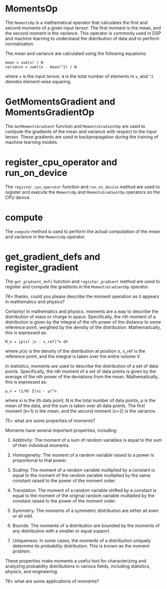 # MomentsOp

The `MomentsOp` is a mathematical operator that
calculates the first and second moments of a given
input tensor. The first moment is the mean, and
the second moment is the variance. This operator
is commonly used in DSP and machine learning to
understand the distribution of data and to perform
normalization.

The mean and variance are calculated using the
following equations:

```
mean = sum(x) / N
variance = sum((x - mean)^2) / N
```

where `x` is the input tensor, `N` is the total
number of elements in `x`, and `^2` denotes
element-wise squaring.

# GetMomentsGradient and MomentsGradientOp

The `GetMomentsGradient` function and
`MomentsGradientOp` are used to compute the
gradients of the mean and variance with respect to
the input tensor. These gradients are used in
backpropagation during the training of machine
learning models.

# register_cpu_operator and run_on_device

The `register_cpu_operator` function and
`run_on_device` method are used to register and
execute the `MomentsOp` and `MomentsGradientOp`
operators on the CPU device.

# compute

The `compute` method is used to perform the actual
computation of the mean and variance in the
`MomentsOp` operator.

# get_gradient_defs and register_gradient

The `get_gradient_defs` function and
`register_gradient` method are used to register
and compute the gradients in the
`MomentsGradientOp` operator.

74> thanks, could you please describe the moment
operation as it appears in mathematics and
physics?

Certainly! In mathematics and physics, moments are
a way to describe the distribution of mass or
charge in space. Specifically, the nth moment of
a distribution is given by the integral of the nth
power of the distance to some reference point,
weighted by the density of the
distribution. Mathematically, this is expressed
as:

```
M_n = ∫ρ(x) |x - x_ref|^n dV
```

where ρ(x) is the density of the distribution at
position x, x_ref is the reference point, and the
integral is taken over the entire volume V.

In statistics, moments are used to describe the
distribution of a set of data
points. Specifically, the nth moment of a set of
data points is given by the average of the nth
power of the deviations from the
mean. Mathematically, this is expressed as:

```
μ_n = (1/N) Σ(xi - μ)^n
```

where xi is the ith data point, N is the total
number of data points, μ is the mean of the data,
and the sum is taken over all data points. The
first moment (n=1) is the mean, and the second
moment (n=2) is the variance.

75> what are some properties of moments?

Moments have several important properties,
including:

1. Additivity: The moment of a sum of random
   variables is equal to the sum of their
   individual moments.

2. Homogeneity: The moment of a random variable
   raised to a power is proportional to that
   power.

3. Scaling: The moment of a random variable
   multiplied by a constant is equal to the moment
   of the random variable multiplied by the same
   constant raised to the power of the moment
   order.

4. Translation: The moment of a random variable
   shifted by a constant is equal to the moment of
   the original random variable multiplied by the
   constant raised to the power of the moment
   order.

5. Symmetry: The moments of a symmetric
   distribution are either all even or all odd.

6. Bounds: The moments of a distribution are
   bounded by the moments of any distribution with
   a smaller or equal support.

7. Uniqueness: In some cases, the moments of
   a distribution uniquely determine its
   probability distribution. This is known as the
   moment problem.

These properties make moments a useful tool for
characterizing and analyzing probability
distributions in various fields, including
statistics, physics, and engineering.

76> what are some applications of moments?
